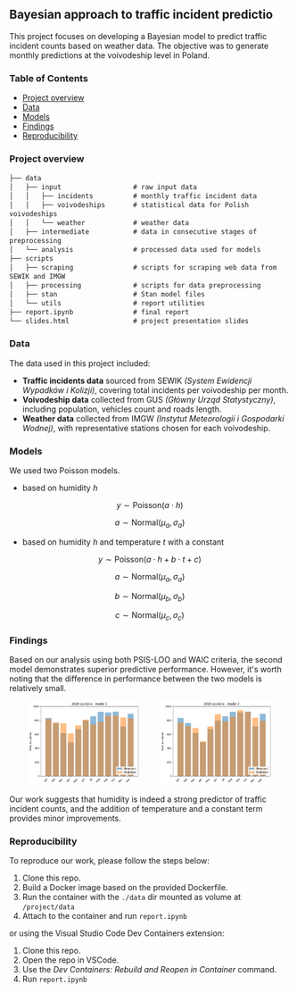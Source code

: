 ## Bayesian approach to traffic incident predictio

This project focuses on developing a Bayesian model to predict traffic incident counts based on weather data. The objective was to generate monthly predictions at the voivodeship level in Poland.

### Table of Contents
  - [Project overview](#project-overview)
  - [Data](#data)
  - [Models](#models)
  - [Findings](#findings)
  - [Reproducibility](#reproducibility)

### Project overview
``` 
├── data
│   ├── input                  # raw input data
│   │   ├── incidents          # monthly traffic incident data
│   │   ├── voivodeships       # statistical data for Polish voivodeships
│   │   └── weather            # weather data
│   ├── intermediate           # data in consecutive stages of preprocessing
│   └── analysis               # processed data used for models
├── scripts
│   ├── scraping               # scripts for scraping web data from SEWIK and IMGW
│   ├── processing             # scripts for data preprocessing
│   ├── stan                   # Stan model files
│   └── utils                  # report utilities
├── report.ipynb               # final report
└── slides.html                # project presentation slides
```

### Data
The data used in this project included:
- **Traffic incidents data** sourced from SEWIK  _(System Ewidencji Wypadków i Kolizji)_, covering total incidents per voivodeship per month.
- **Voivodeship data** collected from GUS _(Główny Urząd Statystyczny)_, including population, vehicles count and roads length.
- **Weather data** collected from IMGW _(Instytut Meteorologii i Gospodarki Wodnej)_, with representative stations chosen for each voivodeship.

### Models
We used two Poisson models.
* based on humidity $h$ 

$$ y \sim \text{Poisson}(a \cdot h) $$

$$ a \sim \text{Normal}(\mu_{a}, \sigma_{a}) $$

* based on humidity $h$ and temperature $t$ with a constant

$$ y \sim \text{Poisson}(a \cdot h + b \cdot t + c) $$

$$ a \sim \text{Normal}(\mu_{a}, \sigma_{a}) $$

$$ b \sim \text{Normal}(\mu_{b}, \sigma_{b}) $$

$$ c \sim \text{Normal}(\mu_{c}, \sigma_{c}) $$

### Findings
Based on our analysis using both PSIS-LOO and WAIC criteria, the second model demonstrates superior predictive performance. However, it's worth noting that the difference in performance between the two models is relatively small.

<p align="center">
  <img alt="Results of Model 1" src="img/result_model1.png" width="40%">
  &nbsp; &nbsp; &nbsp; &nbsp;
  <img alt="Results of Model 2" src="img/result_model2.png" width="40%">
</p>

Our work suggests that humidity is indeed a strong predictor of traffic incident counts, and the addition of temperature and a constant term provides minor improvements.

### Reproducibility
To reproduce our work, please follow the steps below:

1. Clone this repo.
2. Build a Docker image based on the provided Dockerfile.
3. Run the container with the `./data` dir mounted as volume at `/project/data`
4. Attach to the container and run `report.ipynb`

or using the Visual Studio Code Dev Containers extension:
1. Clone this repo.
2. Open the repo in VSCode.
3. Use the _Dev Containers: Rebuild and Reopen in Container_ command.
4. Run `report.ipynb`
